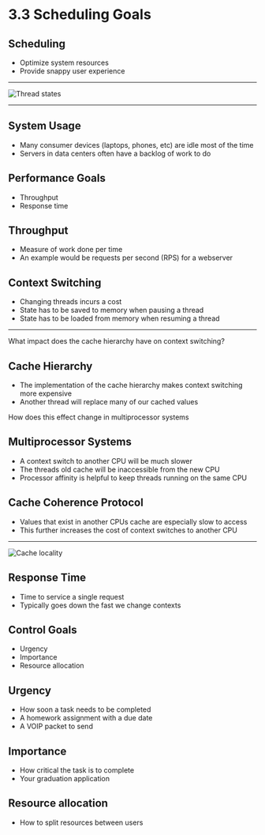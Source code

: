 3.3 Scheduling Goals
====================

Scheduling
----------

- Optimize system resources
- Provide snappy user experience

---

![Thread states](/media/3-3.png)

---

System Usage
------------

- Many consumer devices (laptops, phones, etc) are idle most of the time
- Servers in data centers often have a backlog of work to do

Performance Goals
-----------------

- Throughput
- Response time

Throughput
----------

- Measure of work done per time
- An example would be requests per second (RPS) for a webserver

Context Switching
-----------------

- Changing threads incurs a cost
- State has to be saved to memory when pausing a thread
- State has to be loaded from memory when resuming a thread

---

What impact does the cache hierarchy have on context switching?

Cache Hierarchy
---------------

- The implementation of the cache hierarchy makes context switching more expensive
- Another thread will replace many of our cached values

How does this effect change in multiprocessor systems

Multiprocessor Systems
----------------------

- A context switch to another CPU will be much slower
- The threads old cache will be inaccessible from the new CPU
- Processor affinity is helpful to keep threads running on the same CPU

Cache Coherence Protocol
------------------------

- Values that exist in another CPUs cache are especially slow to access
- This further increases the cost of context switches to another CPU

---

![Cache locality](meida/3-5.png)

Response Time
-------------

- Time to service a single request
- Typically goes down the fast we change contexts

Control Goals
-------------

- Urgency
- Importance
- Resource allocation

Urgency
-------

- How soon a task needs to be completed
- A homework assignment with a due date
- A VOIP packet to send

Importance
----------

- How critical the task is to complete
- Your graduation application

Resource allocation
-------------------

- How to split resources between users